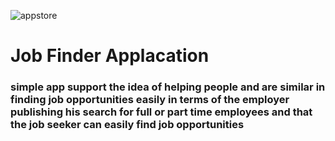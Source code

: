 



![appstore](https://user-images.githubusercontent.com/50932099/168427560-6a1abcaa-3dcb-435c-8ab3-a14ca76d863f.png)

<h1> Job Finder Applacation </h1>

<h3> simple app support the idea of helping people and are similar in finding job opportunities easily in terms of the employer publishing his search for full or part time employees and that the job seeker can easily find job opportunities
</h3>

